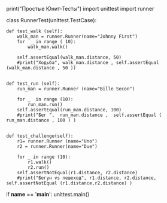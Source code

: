 print("Простые Юнит-Тесты")
import unittest
import runner

class RunnerTest(unittest.TestCase):


    def test_walk (self):
        walk_man = runner.Runner(name="Johnny First")
        for  _ in range ( 10):
            walk_man.walk()

        self.assertEqual(walk_man.distance, 50)
        #print("Ходьба", walk_man.distance , self.assertEqual (walk_man.distance , 50 ))


    def test_run (self):
        run_man = runner.Runner (name="Bille Secon")

        for _  in range (10):
            run_man.run()
        self.assertEqual(run_man.distance, 100)
        #print("Бег ",  run_man.distance ,  self.assertEqual ( run_man.distance , 100 ) )


    def test_challenge(self):
        r1= runner.Runner (name="Uno")
        r2 = runner.Runner(name="Due")

        for _ in range (10):
            r1.walk()
            r2.run()
        self.assertNotEqual(r1.distance, r2.distance)
        #print("Бегун vs пешеход", r1.distance, r2.distance, self.assertNotEqual (r1.distance,r2.distance) )

if __name__ == '__main__':
    unittest.main()

